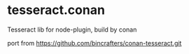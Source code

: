 # tesseract.conan
Tesseract lib for node-plugin, build by conan

port from https://github.com/bincrafters/conan-tesseract.git
